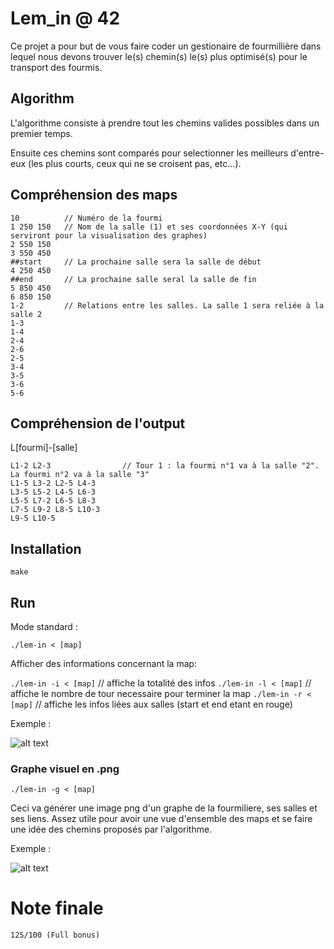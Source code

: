 # Lem_in @ 42

Ce projet a pour but de vous faire coder un gestionaire de fourmillière dans lequel nous devons trouver le(s) chemin(s) le(s) plus optimisé(s) pour le transport des fourmis.

## Algorithm


L'algorithme consiste à prendre tout les chemins valides possibles dans un premier temps.

Ensuite ces chemins sont comparés pour selectionner les meilleurs d'entre-eux (les plus courts, ceux qui ne se croisent pas, etc...).

## Compréhension des maps
```
10          // Numéro de la fourmi
1 250 150   // Nom de la salle (1) et ses coordonnées X-Y (qui serviront pour la visualisation des graphes)
2 550 150
3 550 450
##start     // La prochaine salle sera la salle de début
4 250 450
##end       // La prochaine salle seral la salle de fin
5 850 450
6 850 150
1-2         // Relations entre les salles. La salle 1 sera reliée à la salle 2
1-3
1-4
2-4
2-6
2-5
3-4
3-5
3-6
5-6
```

## Compréhension de l'output

L[fourmi]-[salle]
```
L1-2 L2-3                // Tour 1 : la fourmi n°1 va à la salle "2". La fourmi n°2 va à la salle "3"
L1-5 L3-2 L2-5 L4-3
L3-5 L5-2 L4-5 L6-3
L5-5 L7-2 L6-5 L8-3
L7-5 L9-2 L8-5 L10-3
L9-5 L10-5
```

## Installation

`make`

## Run

Mode standard : 

`./lem-in < [map]`

Afficher des informations concernant la map:

`./lem-in -i < [map]` // affiche la totalité des infos
`./lem-in -l < [map]` // affiche le nombre de tour necessaire pour terminer la map
`./lem-in -r < [map]` // affiche les infos liées aux salles (start et end etant en rouge)

Exemple :

![alt text](https://bitbucket.org/oozkaya75/lem_in/src/master/flag_i.png)

### Graphe visuel en .png

`./lem-in -g < [map]`

Ceci va générer une image png d'un graphe de la fourmiliere, ses salles et ses liens.
Assez utile pour avoir une vue d'ensemble des maps et se faire une idée des chemins proposés par l'algorithme.

Exemple :

![alt text](https://bitbucket.org/oozkaya75/lem_in/src/master/graph.png)


# Note finale

`125/100 (Full bonus)`
